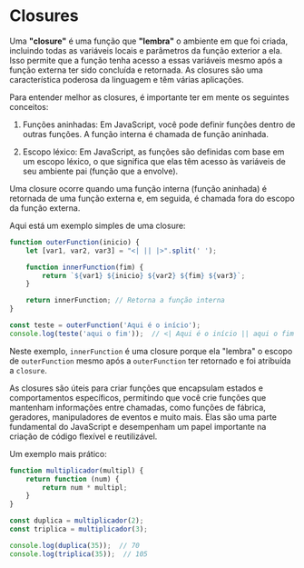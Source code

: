 # Closures

Uma **"closure"** é uma função que **"lembra"** o ambiente em que foi criada, incluindo 
todas as variáveis locais e parâmetros da função exterior a ela. Isso permite 
que a função tenha acesso a essas variáveis mesmo após a função externa ter 
sido concluída e retornada. As closures são uma característica poderosa da 
linguagem e têm várias aplicações.

Para entender melhor as closures, é importante ter em mente os seguintes 
conceitos:

1. Funções aninhadas: Em JavaScript, você pode definir funções dentro de outras 
funções. A função interna é chamada de função aninhada.

2. Escopo léxico: Em JavaScript, as funções são definidas com base em um escopo 
léxico, o que significa que elas têm acesso às variáveis de seu ambiente pai 
(função que a envolve).

Uma closure ocorre quando uma função interna (função aninhada) é retornada de 
uma função externa e, em seguida, é chamada fora do escopo da função externa. 

Aqui está um exemplo simples de uma closure:

```{.js linenums="1"}
function outerFunction(inicio) {
    let [var1, var2, var3] = "<| || |>".split(' ');

    function innerFunction(fim) {
        return `${var1} ${inicio} ${var2} ${fim} ${var3}`;
    }

    return innerFunction; // Retorna a função interna
}

const teste = outerFunction('Aqui é o início');
console.log(teste('aqui o fim'));  // <| Aqui é o início || aqui o fim |>
```

Neste exemplo, `innerFunction` é uma closure porque ela "lembra" o escopo de 
`outerFunction` mesmo após a `outerFunction` ter retornado e foi atribuída a 
`closure`.

As closures são úteis para criar funções que encapsulam estados e 
comportamentos específicos, permitindo que você crie funções que mantenham 
informações entre chamadas, como funções de fábrica, geradores, manipuladores 
de eventos e muito mais. Elas são uma parte fundamental do JavaScript e 
desempenham um papel importante na criação de código flexível e reutilizável.

Um exemplo mais prático:

```{.js linenums="1"}
function multiplicador(multipl) {
    return function (num) {
        return num * multipl;
    }
}

const duplica = multiplicador(2);
const triplica = multiplicador(3);

console.log(duplica(35));  // 70
console.log(triplica(35));  // 105
```